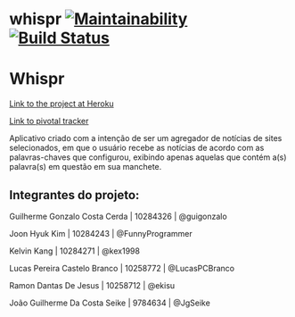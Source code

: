 # whispr [![Maintainability](https://api.codeclimate.com/v1/badges/3365bb60e779ac919f6c/maintainability)](https://codeclimate.com/github/therewasaproblem/whispr/maintainability) [![Build Status](https://travis-ci.org/therewasaproblem/whispr.svg?branch=master)](https://travis-ci.org/therewasaproblem/whispr)

# Whispr
[Link to the project at Heroku](http://whisprapp2019.herokuapp.com)

[Link to pivotal tracker](https://www.pivotaltracker.com/n/projects/2397600)

Aplicativo criado com a intenção de ser um agregador de notícias de sites selecionados, em que o usuário recebe as notícias de acordo com as palavras-chaves que configurou, exibindo apenas aquelas que contém a(s) palavra(s) em questão em sua manchete.

## Integrantes do projeto:

Guilherme Gonzalo Costa Cerda | 10284326 | @guigonzalo

Joon Hyuk Kim | 10284243 | @FunnyProgrammer

Kelvin Kang | 10284271 | @kex1998

Lucas Pereira Castelo Branco | 10258772 | @LucasPCBranco

Ramon Dantas De Jesus | 10258712 | @ekisu

João Guilherme Da Costa Seike | 9784634 | @JgSeike
